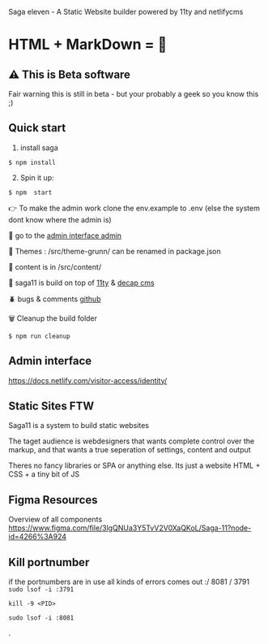 Saga eleven - A Static Website builder powered by 11ty and netlifycms

# HTML + MarkDown = 💜

## ⚠️ This is Beta software

Fair warning this is still in beta - but your
probably a geek so you know this ;)

## Quick start

1. install saga

```
$ npm install
```

2. Spin it up:

```
$ npm  start
```

👉 To make the admin work clone the env.example to .env
(else the system dont know where the admin is)

🤖 go to the [admin interface admin](/admin)

💅 Themes : /src/theme-grunn/
can be renamed in package.json


📜 content is in /src/content/

🎈 saga11 is build on top of [11ty](https://11ty.dev) & [decap cms](https://decapcms.org/)

🪲 bugs & comments [github](https://github.com/mortendk/saga11)

🗑 Cleanup the build folder

```
$ npm run cleanup
```

## Admin interface

https://docs.netlify.com/visitor-access/identity/

## Static Sites FTW

Saga11 is a system to build static websites

The taget audience is webdesigners that wants complete control over the markup, and that wants a true seperation of settings, content and output

Theres no fancy libraries or SPA or anything else. Its just a website HTML + CSS + a tiny bit of JS

## Figma Resources

Overview of all components
https://www.figma.com/file/3lgQNUa3Y5TvV2V0XaQKoL/Saga-11?node-id=4266%3A924

## Kill portnumber

if the portnumbers are in use all kinds of errors comes out :/
8081 / 3791
`sudo lsof -i :3791`

`kill -9 <PID>`

`sudo lsof -i :8081`

.
